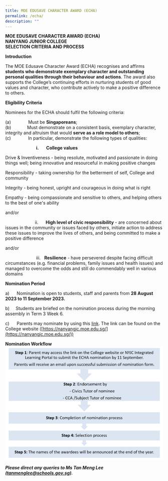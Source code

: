 ```yaml
---
title: MOE EDUSAVE CHARACTER AWARD (ECHA)
permalink: /echa/
description: ""
---
```

**MOE EDUSAVE CHARACTER AWARD (ECHA)**<br>
**NANYANG JUNIOR COLLEGE**<br>
**SELECTION CRITERIA AND PROCESS**
  
**Introduction**<br>

The MOE Edusave Character Award (ECHA) recognises and affirms **students who demonstrate exemplary character and outstanding personal qualities through their behaviour and actions**. The award also supports the College’s continuing efforts in nurturing students of good values and character, who contribute actively to make a positive difference to others.

**Eligibility Criteria**

Nominees for the ECHA should fulfil the following criteria:

(a)&nbsp;&nbsp;&nbsp;&nbsp;&nbsp;&nbsp;&nbsp;&nbsp;&nbsp;&nbsp;&nbsp;&nbsp;&nbsp; Must be **Singaporeans**;<br>
(b)&nbsp;&nbsp;&nbsp;&nbsp;&nbsp;&nbsp;&nbsp;&nbsp;&nbsp;&nbsp;&nbsp;&nbsp; Must demonstrate on a consistent basis, exemplary character, integrity and altruism that would **serve as a role model to others**;<br>
(c)&nbsp;&nbsp;&nbsp;&nbsp;&nbsp;&nbsp;&nbsp;&nbsp;&nbsp;&nbsp;&nbsp;&nbsp;&nbsp; In particular, demonstrate the following types of qualities:

&nbsp;&nbsp;&nbsp;&nbsp;&nbsp;&nbsp;&nbsp;&nbsp;&nbsp;&nbsp;&nbsp;&nbsp;&nbsp;&nbsp;&nbsp;&nbsp;&nbsp;&nbsp;&nbsp;&nbsp;&nbsp;&nbsp;&nbsp;&nbsp; **i.**&nbsp;&nbsp;&nbsp;&nbsp;&nbsp; **College values**

Drive &amp; Inventiveness - being resolute, motivated and passionate in doing things well; being innovative and resourceful in making positive changes <br>

Responsibility - taking ownership for the betterment of self, College and community<br>

Integrity - being honest, upright and courageous in doing what is right<br>

Empathy - being compassionate and sensitive to others, and helping others to the best of one's ability<br>


and/or

&nbsp;&nbsp;&nbsp;&nbsp;&nbsp;&nbsp;&nbsp;&nbsp;&nbsp;&nbsp;&nbsp;&nbsp;&nbsp;&nbsp;&nbsp;&nbsp;&nbsp;&nbsp;&nbsp;&nbsp;&nbsp;&nbsp;&nbsp; ii.&nbsp;&nbsp;&nbsp;&nbsp;&nbsp; **High level of civic responsibility** - are concerned about issues in the community or issues faced by others, initiate action to address these issues to improve the lives of others, and being committed to make a positive difference<br>

and/or<br>

&nbsp;&nbsp;&nbsp;&nbsp;&nbsp;&nbsp;&nbsp;&nbsp;&nbsp;&nbsp;&nbsp;&nbsp;&nbsp;&nbsp;&nbsp;&nbsp;&nbsp;&nbsp;&nbsp;&nbsp;&nbsp;&nbsp;&nbsp;&nbsp; iii.&nbsp;&nbsp; **Resilience** - have persevered despite facing difficult circumstances (e.g. financial problems, family issues and health issues) and managed to overcome the odds and still do commendably well in various domains<br>

**Nomination Period**<br>

a)&nbsp;&nbsp;&nbsp;&nbsp;&nbsp; Nomination is open to students, staff and parents from **28 August 2023 to 11 September 2023.**<br>

b)&nbsp;&nbsp;&nbsp;&nbsp; Students are briefed on the nomination process during the morning assembly in Term 3 Week 6.<br>

c)&nbsp;&nbsp;&nbsp;&nbsp;&nbsp; Parents may nominate by using this [link](https://for.edu.sg/echa2023parents). The link can be found on the College website ([https://nanyangjc.moe.edu.sg/](https://nanyangjc.moe.edu.sg/))<br>

**Nomination Workflow**<br>
![](/images/echa%20workflow.png)

***Please direct any queries to Ms Tan Meng Lee (tanmenglee@schools.gov.sg).***